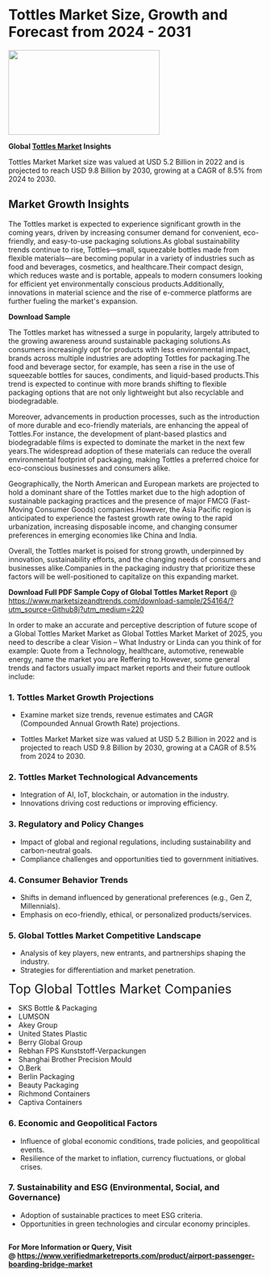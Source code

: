 <H1>Tottles Market Size, Growth and Forecast from 2024 - 2031</H1><img class="aligncenter size-medium wp-image-584254" src="https://thirdeyenews.in/wp-content/uploads/2024/09/Global-Market-Research-300x168.jpeg" alt="" width="300" height="168" /><p><strong>Global&nbsp;<a href="https://www.marketsizeandtrends.com/download-sample/254164/?utm_source=Github8j?utm_medium=220">Tottles Market</a> Insights</strong></p><p>Tottles Market Market size was valued at USD 5.2 Billion in 2022 and is projected to reach USD 9.8 Billion by 2030, growing at a CAGR of 8.5% from 2024 to 2030.</p><p><h2>Market Growth Insights</h2> <p>The Tottles market is expected to experience significant growth in the coming years, driven by increasing consumer demand for convenient, eco-friendly, and easy-to-use packaging solutions.As global sustainability trends continue to rise, Tottles—small, squeezable bottles made from flexible materials—are becoming popular in a variety of industries such as food and beverages, cosmetics, and healthcare.Their compact design, which reduces waste and is portable, appeals to modern consumers looking for efficient yet environmentally conscious products.Additionally, innovations in material science and the rise of e-commerce platforms are further fueling the market's expansion.</p> <p><strong>Download Sample</strong></p> <p>The Tottles market has witnessed a surge in popularity, largely attributed to the growing awareness around sustainable packaging solutions.As consumers increasingly opt for products with less environmental impact, brands across multiple industries are adopting Tottles for packaging.The food and beverage sector, for example, has seen a rise in the use of squeezable bottles for sauces, condiments, and liquid-based products.This trend is expected to continue with more brands shifting to flexible packaging options that are not only lightweight but also recyclable and biodegradable.</p> <p>Moreover, advancements in production processes, such as the introduction of more durable and eco-friendly materials, are enhancing the appeal of Tottles.For instance, the development of plant-based plastics and biodegradable films is expected to dominate the market in the next few years.The widespread adoption of these materials can reduce the overall environmental footprint of packaging, making Tottles a preferred choice for eco-conscious businesses and consumers alike.</p> <p>Geographically, the North American and European markets are projected to hold a dominant share of the Tottles market due to the high adoption of sustainable packaging practices and the presence of major FMCG (Fast-Moving Consumer Goods) companies.However, the Asia Pacific region is anticipated to experience the fastest growth rate owing to the rapid urbanization, increasing disposable income, and changing consumer preferences in emerging economies like China and India.</p> <p>Overall, the Tottles market is poised for strong growth, underpinned by innovation, sustainability efforts, and the changing needs of consumers and businesses alike.Companies in the packaging industry that prioritize these factors will be well-positioned to capitalize on this expanding market.</p> <p><span class=""><strong>Download Full PDF Sample Copy of Global Tottles Market Report</strong> @ <a href="https://www.marketsizeandtrends.com/download-sample/254164/?utm_source=Github8j?utm_medium=220" target="_blank">https://www.marketsizeandtrends.com/download-sample/254164/?utm_source=Github8j?utm_medium=220</a></span></p><p>In order to make an accurate and perceptive description of future scope of a Global&nbsp;Tottles Market Market as Global&nbsp;Tottles Market Market of 2025, you need to describe a clear Vision &ndash; What Industry or Linda can you think of for example: Quote from a Technology, healthcare, automotive, renewable energy, name the market you are Reffering to.However, some general trends and factors usually impact market reports and their future outlook include:</p><h3>1.&nbsp;<strong>Tottles Market Growth Projections</strong></h3><ul><li>Examine market size trends, revenue estimates and CAGR (Compounded Annual Growth Rate) projections.</li><li><p>Tottles Market Market size was valued at USD 5.2 Billion in 2022 and is projected to reach USD 9.8 Billion by 2030, growing at a CAGR of 8.5% from 2024 to 2030.</p></li></ul><h3>2.&nbsp;<strong>Tottles Market Technological Advancements</strong></h3><ul><li>Integration of AI, IoT, blockchain, or automation in the industry.</li><li>Innovations driving cost reductions or improving efficiency.</li></ul><h3>3.&nbsp;<strong>Regulatory and Policy Changes</strong></h3><ul><li>Impact of global and regional regulations, including sustainability and carbon-neutral goals.</li><li>Compliance challenges and opportunities tied to government initiatives.</li></ul><h3>4.&nbsp;<strong>Consumer Behavior Trends</strong></h3><ul><li>Shifts in demand influenced by generational preferences (e.g., Gen Z, Millennials).</li><li>Emphasis on eco-friendly, ethical, or personalized products/services.</li></ul><h3>5.&nbsp;<strong>Global Tottles Market Competitive Landscape</strong></h3><ul><li>Analysis of key players, new entrants, and partnerships shaping the industry.</li><li>Strategies for differentiation and market penetration.</li></ul><p data-pm-slice="1 1 []"><span style="color: inherit; font-family: inherit; font-size: 25px;">Top Global Tottles Market Companies</span></p><div class="" data-test-id=""><p><li>SKS Bottle & Packaging</li><li> LUMSON</li><li> Akey Group</li><li> United States Plastic</li><li> Berry Global Group</li><li> Rebhan FPS Kunststoff-Verpackungen</li><li> Shanghai Brother Precision Mould</li><li> O.Berk</li><li> Berlin Packaging</li><li> Beauty Packaging</li><li> Richmond Containers</li><li> Captiva Containers</li></p></div><h3>6.&nbsp;<strong>Economic and Geopolitical Factors</strong></h3><ul><li>Influence of global economic conditions, trade policies, and geopolitical events.</li><li>Resilience of the market to inflation, currency fluctuations, or global crises.</li></ul><h3>7.&nbsp;<strong>Sustainability and ESG (Environmental, Social, and Governance)</strong></h3><ul><li>Adoption of sustainable practices to meet ESG criteria.</li><li>Opportunities in green technologies and circular economy principles.</li></ul><h2><strong style="font-size: 14px;">For More Information or Query, Visit @&nbsp;</strong><a style="background-color: #ffffff; font-size: 14px;" href="https://www.marketsizeandtrends.com/report/tottles-market/" target="_blank">https://www.verifiedmarketreports.com/product/airport-passenger-boarding-bridge-market</a></h2>